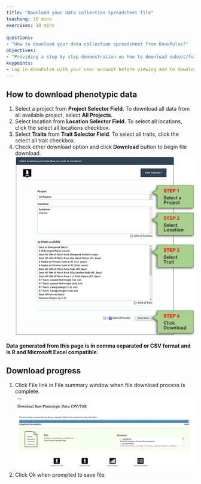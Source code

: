 ```yaml
---
title: "Download your data collection spreadsheet file"
teaching: 10 mins
exercises: 10 mins
 
questions:
- "How to download your data collection spreadsheet from KnowPulse?"
objectives:
- "Providing a step by step demonstration on how to download subset/full set of data from KnowPulse."
keypoints:
- Log in KnowPulse with your user account before viewing and to download your data.
---
```



## How to download phenotypic data 

1.	Select a project from **Project Selector Field**. To download all data from all available project, select **All Projects**.
2.	Select location from **Location Selector Field**. To select all locations, click the select all locations checkbox.
3.	Select **Traits** from **Trait Selector Field**. To select all traits, click the select all trait checkbox.
4.	Check other download option and click **Download** button to begin file download.
![Screenshot of main code listing](../fig/howto-upload-raw-phenotypic-data.15.png)

**Data generated from this page is in comma separated or CSV format and is R and Microsoft Excel compatible.**

## Download progress

1.	Click File link in File summary window when file download process is complete.	
![Screenshot of main code listing](../fig/howto-upload-raw-phenotypic-data.2.png)
2.	Click Ok when prompted to save file.
